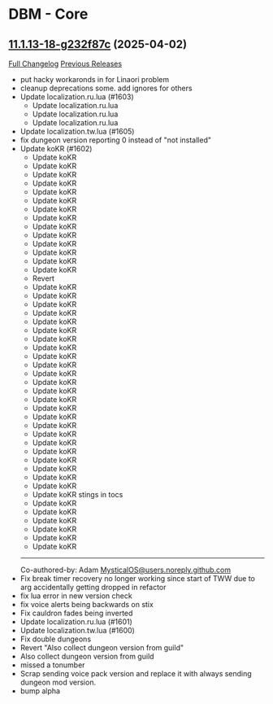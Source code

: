 # DBM - Core

## [11.1.13-18-g232f87c](https://github.com/DeadlyBossMods/DeadlyBossMods/tree/232f87cd32151b94f3df447b60ebf47afa8d29e1) (2025-04-02)
[Full Changelog](https://github.com/DeadlyBossMods/DeadlyBossMods/compare/11.1.13...232f87cd32151b94f3df447b60ebf47afa8d29e1) [Previous Releases](https://github.com/DeadlyBossMods/DeadlyBossMods/releases)

- put hacky workaronds in for Linaori problem  
- cleanup deprecations some. add ignores for others  
- Update localization.ru.lua (#1603)  
    * Update localization.ru.lua  
    * Update localization.ru.lua  
    * Update localization.ru.lua  
- Update localization.tw.lua (#1605)  
- fix dungeon version reporting 0 instead of "not installed"  
- Update koKR (#1602)  
    * Update koKR  
    * Update koKR  
    * Update koKR  
    * Update koKR  
    * Update koKR  
    * Update koKR  
    * Update koKR  
    * Update koKR  
    * Update koKR  
    * Update koKR  
    * Update koKR  
    * Update koKR  
    * Update koKR  
    * Update koKR  
    * Revert  
    * Update koKR  
    * Update koKR  
    * Update koKR  
    * Update koKR  
    * Update koKR  
    * Update koKR  
    * Update koKR  
    * Update koKR  
    * Update koKR  
    * Update koKR  
    * Update koKR  
    * Update koKR  
    * Update koKR  
    * Update koKR  
    * Update koKR  
    * Update koKR  
    * Update koKR  
    * Update koKR  
    * Update koKR  
    * Update koKR  
    * Update koKR  
    * Update koKR  
    * Update koKR  
    * Update koKR  
    * Update koKR stings in tocs  
    * Update koKR  
    * Update koKR  
    * Update koKR  
    * Update koKR  
    * Update koKR  
    * Update koKR  
    ---------  
    Co-authored-by: Adam <MysticalOS@users.noreply.github.com>  
- Fix break timer recovery no longer working since start of TWW due to arg accidentally getting dropped in refactor  
- fix lua error in new version check  
- fix voice alerts being backwards on stix  
- Fix cauldron fades being inverted  
- Update localization.ru.lua (#1601)  
- Update localization.tw.lua (#1600)  
- Fix double dungeons  
- Revert "Also collect dungeon version from guild"  
- Also collect dungeon version from guild  
- missed a tonumber  
- Scrap sending voice pack version and replace it with always sending dungeon mod version.  
- bump alpha  
